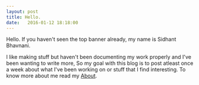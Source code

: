 ```yaml
---
layout: post
title: Hello.
date:   2016-01-12 18:18:00
---
```


Hello. If you haven't seen the top banner already, my name is Sidhant Bhavnani.


I like making stuff but haven't been documenting my work properly and I've been wanting to write more, So my goal with this blog is to post atleast once a week about what I've been working on or stuff that I find interesting. To know more about me read my [About]({{baseurl}}/about).

